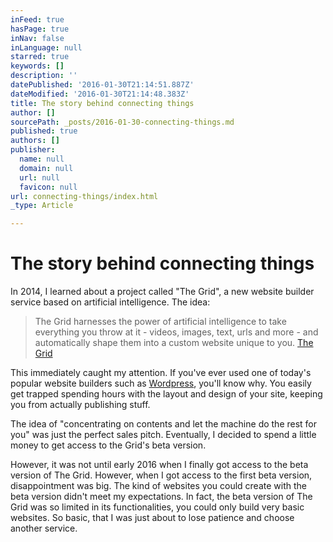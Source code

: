 ```yaml
---
inFeed: true
hasPage: true
inNav: false
inLanguage: null
starred: true
keywords: []
description: ''
datePublished: '2016-01-30T21:14:51.887Z'
dateModified: '2016-01-30T21:14:48.383Z'
title: The story behind connecting things
author: []
sourcePath: _posts/2016-01-30-connecting-things.md
published: true
authors: []
publisher:
  name: null
  domain: null
  url: null
  favicon: null
url: connecting-things/index.html
_type: Article

---
```

# The story behind connecting things

In 2014, I learned about a project called "The Grid",  a new website builder service based on artificial intelligence. The idea:

> The Grid harnesses the power of artificial intelligence to take everything you throw at it - videos, images, text, urls and more - and automatically shape them into a custom website unique to you. [The Grid][0]

This immediately caught my attention. If you've ever used one of today's popular website builders such as [Wordpress][1], you'll know why. You easily get trapped spending hours with the layout and design of your site, keeping you from actually publishing stuff.

The idea of "concentrating on contents and let the machine do the rest for you" was just the perfect sales pitch.  Eventually, I decided to spend a little money to get access to the Grid's beta version. 

However, it was not until early 2016 when I finally got access to the beta version of The Grid. However, when I got access to the first beta version, disappointment was big. The kind of websites you could create with the beta version didn't meet my expectations. In fact, the beta version of The Grid was so limited in its functionalities, you could only build very basic websites. So basic, that I was just about to lose patience and choose another service.

[0]: www.thegrid.io
[1]: www.wordpress.org